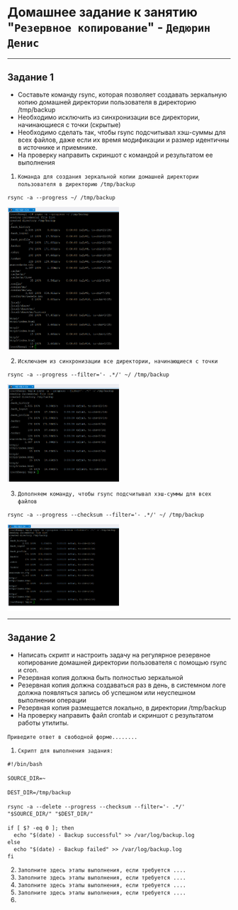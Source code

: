 # Домашнее задание к занятию "`Резервное копирование`" - `Дедюрин Денис`

---

## Задание 1

* Составьте команду rsync, которая позволяет создавать зеркальную копию домашней директории пользователя в директорию /tmp/backup
* Необходимо исключить из синхронизации все директории, начинающиеся с точки (скрытые)
* Необходимо сделать так, чтобы rsync подсчитывал хэш-суммы для всех файлов, даже если их время модификации и размер идентичны в источнике и приемнике.
* На проверку направить скриншот с командой и результатом ее выполнения


1. `Команда для создания зеркальной копии домашней директории пользователя в директорию /tmp/backup`
```
rsync -a --progress ~/ /tmp/backup
```
<img src = "img/001.png" width = 50%>

2. `Исключаем из синхронизации все директории, начинающиеся с точки`
```
rsync -a --progress --filter='- .*/' ~/ /tmp/backup
```
<img src = "img/002.png" width = 50%>

3. `Дополняем команду, чтобы rsync подсчитывал хэш-суммы для всех файлов`

```
rsync -a --progress --checksum --filter='- .*/' ~/ /tmp/backup
```
<img src = "img/003.png" width = 50%>

---

## Задание 2

* Написать скрипт и настроить задачу на регулярное резервное копирование домашней директории пользователя с помощью rsync и cron.
* Резервная копия должна быть полностью зеркальной
* Резервная копия должна создаваться раз в день, в системном логе должна появляться запись об успешном или неуспешном выполнении операции
* Резервная копия размещается локально, в директории /tmp/backup
* На проверку направить файл crontab и скриншот с результатом работы утилиты.


`Приведите ответ в свободной форме........`

1. `Скрипт для выполнения задания:`
```
#!/bin/bash

SOURCE_DIR=~

DEST_DIR=/tmp/backup

rsync -a --delete --progress --checksum --filter='- .*/' "$SOURCE_DIR/" "$DEST_DIR/"

if [ $? -eq 0 ]; then
  echo "$(date) - Backup successful" >> /var/log/backup.log
else
  echo "$(date) - Backup failed" >> /var/log/backup.log
fi
```




2. `Заполните здесь этапы выполнения, если требуется ....`
3. `Заполните здесь этапы выполнения, если требуется ....`
4. `Заполните здесь этапы выполнения, если требуется ....`
5. `Заполните здесь этапы выполнения, если требуется ....`
6. 


